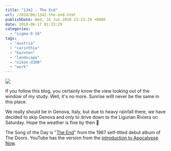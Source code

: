 ```yaml
---
title: "1342 - The End"
url: /2010/06/1342-the-end.html
publishDate: Wed, 16 Jun 2010 23:23:29 +0000
date: 2010-06-17 01:23:29
categories: 
  - "sigma-8-16"
tags: 
  - "austria"
  - "carinthia"
  - "karnten"
  - "landscape"
  - "nikon-d300"
  - "work"
---
```

<a target="_blank" href="https://d25zfm9zpd7gm5.cloudfront.net/1200x1200/2010/20100616_183315_ps.jpg"><img src="https://d25zfm9zpd7gm5.cloudfront.net/0600x0600/2010/20100616_183315_ps.jpg" /></a>

If you follow this blog, you certainly know the view looking out of the window of my study. Well, it's no more. Sunrise willl never be the same in this place.

 We really should be in Genova, Italy, but due to heavy rainfall there, we have decided to skip Genova and only to drive down to the Ligurian Riviera on Saturday. Hope the weather is fine by then 🙂

The Song of the Day is "<a target="_blank" href="http://www.lyricsmode.com/lyrics/d/doors/the_end.html">The End</a>" from the 1967 self-titled debut album of The Doors. YouTube has the version from the <a target="_blank" href="http://www.youtube.com/watch?v=1b26BD5KjH0&feature=related">introduction to Apocalypse Now</a>.
